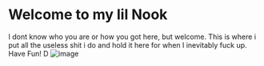 # Welcome to my lil Nook
I dont know who you are or how you got here, but welcome.
This is where i put all the useless shit i do and hold it here for when I inevitably fuck up.
Have Fun! D
![image](https://user-images.githubusercontent.com/41706082/93434621-63b7e380-f896-11ea-9140-7a1b8e9f883f.png)
